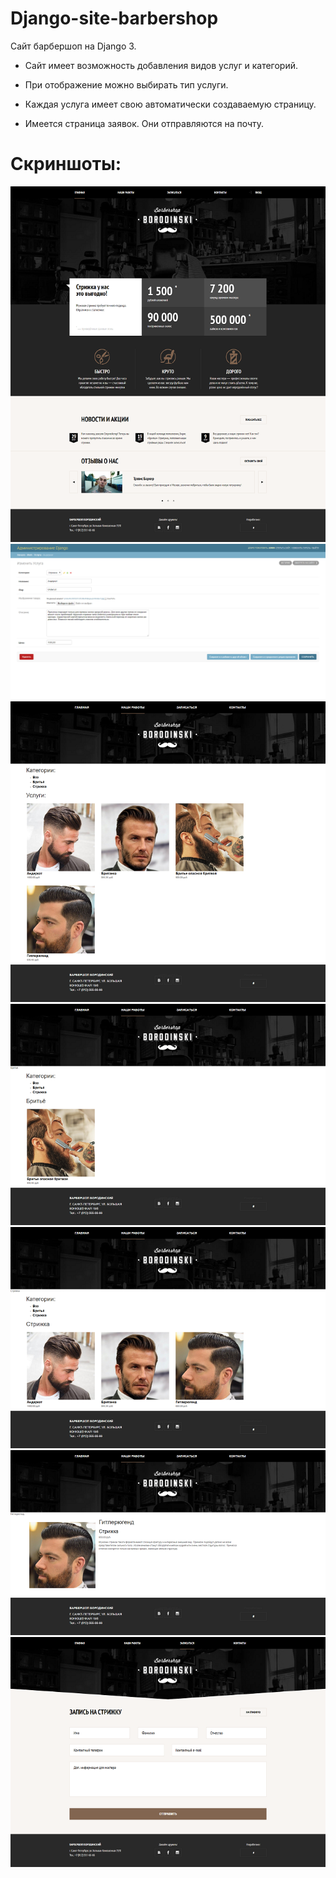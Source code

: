 # Django-site-barbershop

Сайт барбершоп на Django 3.

* Сайт имеет возможность добавления видов услуг и категорий.

* При отображение можно выбирать тип услуги.

* Каждая услуга имеет свою автоматически создаваемую страницу.

* Имеется страница заявок. Они отправляются на почту.

# Скриншоты:
![alt text](https://github.com/Mzn-s/Django-site-barbershop/blob/master/images/56.png)
![alt text](https://github.com/Mzn-s/Django-site-barbershop/blob/master/images/admin.png)
![alt text](https://github.com/Mzn-s/Django-site-barbershop/blob/master/images/1.png)
![alt text](https://github.com/Mzn-s/Django-site-barbershop/blob/master/images/2.png)
![alt text](https://github.com/Mzn-s/Django-site-barbershop/blob/master/images/3.png)
![alt text](https://github.com/Mzn-s/Django-site-barbershop/blob/master/images/4.png)
![alt text](https://github.com/Mzn-s/Django-site-barbershop/blob/master/images/5.png)
